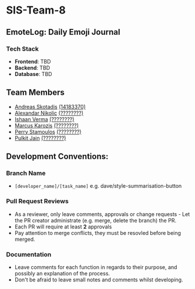 # SIS-Team-8

## EmoteLog: Daily Emoji Journal

### Tech Stack
* **Frontend**: TBD
* **Backend**: TBD
* **Database**: TBD

## Team Members
* [Andreas Skotadis](https://linkedin.com/in/andreas-skotadis/) [(14183370)](https://github.com/skottydeveloper)
* [Alexandar Nikolic](https://www.linkedin.com/in/{insert-here}) [(????????)](https://github.com/{insert-here})
* [Ishaan Verma](https://www.linkedin.com/in/ishaan-verma-uts) [(????????)](https://github.com/{insert-here})
* [Marcus Karozis](https://linkedin.com/in/marcus-karozis) [(????????)](https://github.com/{insert-here})
* [Perry Stamoulos](https://www.linkedin.com/in/perry-stamoulos-5b6b5b1a3) [(????????)](https://github.com/{insert-here})
* [Pulkit Jain](linkedin.com/in/pulkit-jain-11592761) [(????????)](https://github.com/{insert-here})

## Development Conventions:

### Branch Name

* `[developer_name]/[task_name]` e.g. dave/style-summarisation-button

### Pull Request Reviews

* As a reviewer, only leave comments, approvals or change requests - Let the PR creator administrate (e.g. merge, delete the branch) the PR.
* Each PR will require at least **2** approvals
* Pay attention to merge conflicts, they must be resovled before being merged.

### Documentation

* Leave comments for each function in regards to their purpose, and possibly an explanation of the process.
* Don't be afraid to leave small notes and comments whilst developing.
